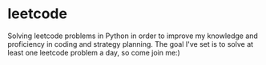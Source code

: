 # leetcode
Solving leetcode problems in Python in order to improve my knowledge and proficiency in coding and strategy planning.
The goal I've set is to  solve at least one leetcode problem a day, so come join me:)
